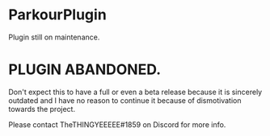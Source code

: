 # ParkourPlugin
Plugin still on maintenance.

# PLUGIN ABANDONED.
Don't expect this to have a full or even a beta release because it is sincerely outdated and I have no reason to continue it because of dismotivation towards the project.

Please contact TheTHINGYEEEEE#1859 on Discord for more info.
